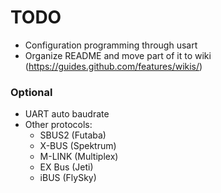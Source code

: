 # TODO

- Configuration programming through usart
- Organize README and move part of it to wiki (https://guides.github.com/features/wikis/)

### Optional

- UART auto baudrate
- Other protocols:
    - SBUS2 (Futaba)
    - X-BUS (Spektrum)
    - M-LINK (Multiplex)
    - EX Bus (Jeti)
    - iBUS (FlySky)
